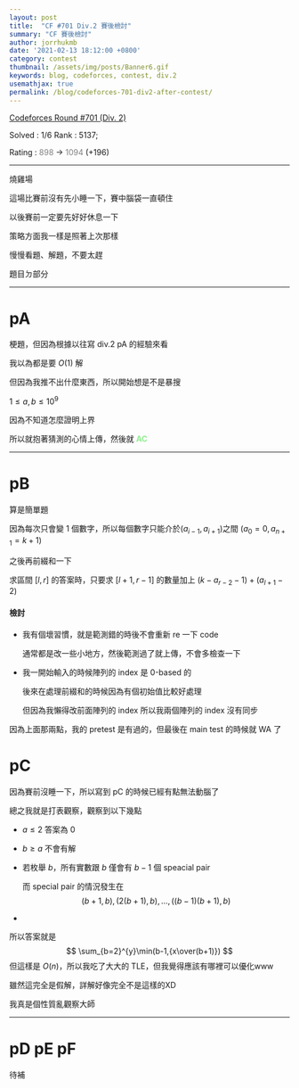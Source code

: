 ```yaml
---
layout: post
title:  "CF #701 Div.2 賽後檢討"
summary: "CF 賽後檢討"
author: jorrhukmb
date: '2021-02-13 18:12:00 +0800'
category: contest
thumbnail: /assets/img/posts/Banner6.gif
keywords: blog, codeforces, contest, div.2
usemathjax: true
permalink: /blog/codeforces-701-div2-after-contest/
---
```


[Codeforces Round #701 (Div. 2)](https://codeforces.com/contest/1485)

Solved : 1/6  Rank : 5137;

Rating :  <span style="color:#808080">898</span> ->  <span style="color:#808080">1094</span> (+196)

---

燒雞場

這場比賽前沒有先小睡一下，賽中腦袋一直頓住

以後賽前一定要先好好休息一下



策略方面我一樣是照著上次那樣

慢慢看題、解題，不要太趕



題目ㄉ部分

---

# pA

梗題，但因為根據以往寫 div.2 pA 的經驗來看

我以為都是要 $O(1)$ 解

但因為我推不出什麼東西，所以開始想是不是暴搜

$1\leq a,b \leq 10^9$

因為不知道怎麼證明上界

所以就抱著猜測的心情上傳，然後就 **<span style="color:lightgreen">AC</span>**

---

# pB

算是簡單題

因為每次只會變 $1$ 個數字，所以每個數字只能介於$(a_{i-1}, a_{i+1})$之間 $(a_0=0, a_{n+1}=k+1)$

之後再前綴和一下

求區間 $[l,r]$ 的答案時，只要求 $[l+1,r-1]$ 的數量加上 $(k-a_{r-2}-1) + (a_{l+1}-2)$

#### 檢討

- 我有個壞習慣，就是範測錯的時後不會重新 re 一下 code

  通常都是改一些小地方，然後範測過了就上傳，不會多檢查一下

- 我一開始輸入的時候陣列的 index 是 0-based 的

  後來在處理前綴和的時候因為有個初始值比較好處理

  但因為我懶得改前面陣列的 index 所以我兩個陣列的 index 沒有同步

因為上面那兩點，我的 pretest 是有過的，但最後在 main test 的時候就 WA 了

# pC

因為賽前沒睡一下，所以寫到 pC 的時候已經有點無法動腦了

總之我就是打表觀察，觀察到以下幾點

- $a\leq 2$ 答案為 $0$

- $b\geq a$ 不會有解

- 若枚舉 $b$，所有實數跟 $b$ 僅會有 $b-1$ 個 speacial pair

  而 special pair 的情況發生在
  $$
  (b+1,b), (2(b+1), b),...,((b-1)(b+1), b)
  $$

- 

所以答案就是
$$
\sum_{b=2}^{y}\min(b-1,{x\over(b+1)})
$$
但這樣是 $O(n)$，所以我吃了大大的 TLE，但我覺得應該有哪裡可以優化www

雖然這完全是假解，詳解好像完全不是這樣的XD

我真是個性質亂觀察大師

---

# pD pE pF

待補
